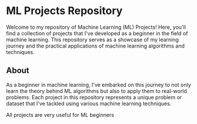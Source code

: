 # **ML Projects Repository**
Welcome to my repository of Machine Learning (ML) Projects! Here, you'll find a collection of projects that I've developed as a beginner in the field of machine learning. This repository serves as a showcase of my learning journey and the practical applications of machine learning algorithms and techniques.

## **About**
As a beginner in machine learning, I've embarked on this journey to not only learn the theory behind ML algorithms but also to apply them to real-world problems. Each project in this repository represents a unique problem or dataset that I've tackled using various machine learning techniques.

All projects are very useful for ML beginners 
